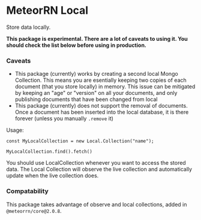 # MeteorRN Local

Store data locally. 

**This package is experimental. There are a lot of caveats to using it. You should check the list below before using in production.**

### Caveats
- This package (currently) works by creating a second local Mongo Collection. This means you are esentially keeping two copies of each document (that you store locally) in memory. This issue can be mitigated by keeping an "age" or "version" on all your documents, and only publishing documents that have been changed from local
- This package (currently) does not support the removal of documents. Once a document has been inserted into the local database, it is there forever (unless you manually `.remove` it)

Usage:

````
const MyLocalCollection = new Local.Collection("name");

MyLocalCollection.find().fetch()
````

You should use LocalCollection whenever you want to access the stored data. The Local Collection will observe the live collection and automatically update when the live collection does.

### Compatability
This package takes advantage of observe and local collections, added in `@meteorrn/core@2.0.8`.